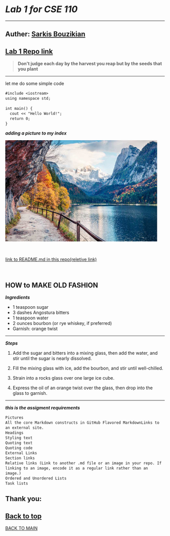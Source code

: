 # ***Lab 1 for CSE 110***
---
Auther: **[Sarkis Bouzikian](https://github.com/oplikos)**
---
[Lab 1 Repo link](https://github.com/oplikos/CSE110LAB)
---
> **Don't judge each day by the harvest you reap but by the seeds that you plant**
---


let me do some simple code 
```
#include <iostream>
using namespace std;

int main() {
  cout << "Hello World!";
  return 0;
}
```

***adding a picture to my index***

![picture](image.jpg)


<br>

[link to README.md in this repo(reletive link)](README.md)

<br>

**HOW to MAKE OLD FASHION**
---
***Ingredients***
- 1 teaspoon sugar
- 3 dashes Angostura bitters
- 1 teaspoon water
- 2 ounces bourbon (or rye whiskey, if preferred)
- Garnish: orange twist
- ---
***Steps***

1. Add the sugar and bitters into a mixing glass, then add the water, and stir until the sugar is nearly dissolved.

2. Fill the mixing glass with ice, add the bourbon, and stir until well-chilled.

3. Strain into a rocks glass over one large ice cube.

4. Express the oil of an orange twist over the glass, then drop into the glass to garnish.

---
***this is the assigment requirements*** 
```
Pictures
All the core Markdown constructs in GitHub Flavored MarkdownLinks to an external site.
Headings
Styling text
Quoting text
Quoting code
External Links
Section links
Relative links (Link to another .md file or an image in your repo. If linking to an image, encode it as a regular link rather than an image.)
Ordered and Unordered Lists
Task lists
```
Thank you:
---
[Back to top](#lab-1-for-cse-110) 
---
[BACK TO MAIN](https://github.com/oplikos/CSE110LAB/tree/main)

